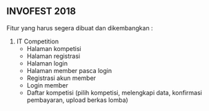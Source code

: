 ## INVOFEST 2018

Fitur yang harus segera dibuat dan dikembangkan :
1. IT Competition
    - Halaman kompetisi
    - Halaman registrasi
    - Halaman login
    - Halaman member pasca login
    - Registrasi akun member
    - Login member
    - Daftar kompetisi (pilih kompetisi, melengkapi data, konfirmasi pembayaran, upload berkas lomba)